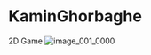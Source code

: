 # KaminGhorbaghe
 2D Game
![image_001_0000](https://github.com/user-attachments/assets/e8a9e548-f82f-4188-93e6-8079e55c40d5)
